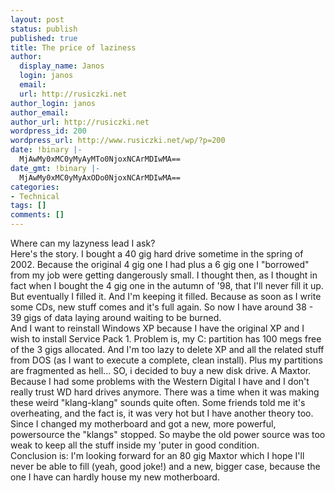 ```yaml
---
layout: post
status: publish
published: true
title: The price of laziness
author:
  display_name: Janos
  login: janos
  email: 
  url: http://rusiczki.net
author_login: janos
author_email: 
author_url: http://rusiczki.net
wordpress_id: 200
wordpress_url: http://www.rusiczki.net/wp/?p=200
date: !binary |-
  MjAwMy0xMC0yMyAyMTo0NjoxNCArMDIwMA==
date_gmt: !binary |-
  MjAwMy0xMC0yMyAxODo0NjoxNCArMDIwMA==
categories:
- Technical
tags: []
comments: []
---
```

<p>Where can my lazyness lead I ask?<br />
Here's the story. I bought a 40 gig hard drive sometime in the spring of 2002. Because the original 4 gig one I had plus a 6 gig one I "borrowed" from my job were getting dangerously small. I thought then, as I thought in fact when I bought the 4 gig one in the autumn of '98, that I'll never fill it up. But eventually I filled it. And I'm keeping it filled. Because as soon as I write some CDs, new stuff comes and it's full again. So now I have around 38 - 39 gigs of data laying around waiting to be burned.<br />
And I want to reinstall Windows XP because I have the original XP and I wish to install Service Pack 1. Problem is, my C: partition has 100 megs free of the 3 gigs allocated. And I'm too lazy to delete XP and all the related stuff from DOS (as I want to execute a complete, clean install). Plus my partitions are fragmented as hell... SO, i decided to buy a new disk drive. A Maxtor. Because I had some problems with the Western Digital I have and I don't really trust WD hard drives anymore. There was a time when it was making these weird "klang-klang" sounds quite often. Some friends told me it's overheating, and the fact is, it was very hot but I have another theory too. Since I changed my motherboard and got a new, more powerful, powersource the "klangs" stopped. So maybe the old power source was too weak to keep all the stuff inside my 'puter in good condition.<br />
Conclusion is: I'm looking forward for an 80 gig Maxtor which I hope I'll never be able to fill (yeah, good joke!) and a new, bigger case, because the one I have can hardly house my new motherboard.</p>
